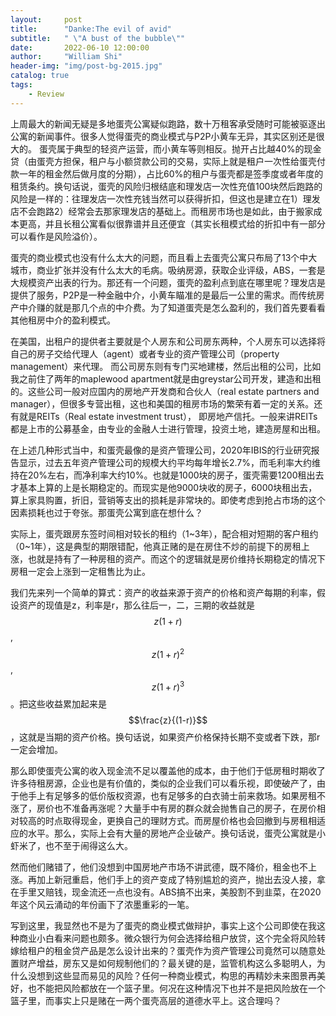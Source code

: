 ```yaml
---
layout:     post
title:      "Danke:The evil of avid"
subtitle:   " \"A bust of the bubble\""
date:       2022-06-10 12:00:00
author:     "William Shi"
header-img: "img/post-bg-2015.jpg"
catalog: true
tags:
    - Review
---
```


上周最大的新闻无疑是多地蛋壳公寓疑似跑路，数十万租客承受随时可能被驱逐出公寓的新闻事件。很多人觉得蛋壳的商业模式与P2P小黄车无异，其实区别还是很大的。 
蛋壳属于典型的轻资产运营，而小黄车等则相反。抛开占比越40%的现金贷（由蛋壳方担保，租户与小额贷款公司的交易，实际上就是租户一次性给蛋壳付款一年的租金然后做月度的分期），占比60%的租户与蛋壳都是签季度或者年度的租赁条约。换句话说，蛋壳的风险归根结底和理发店一次性充值100块然后跑路的风险是一样的：往理发店一次性充钱当然可以获得折扣，但这也是建立在1）理发店不会跑路2）经常会去那家理发店的基础上。而租房市场也是如此，由于搬家成本更高，并且长租公寓看似很靠谱并且还便宜（其实长租模式给的折扣中有一部分可以看作是风险溢价）。

蛋壳的商业模式也没有什么太大的问题，而且看上去蛋壳公寓只布局了13个中大城市，商业扩张并没有什么太大的毛病。吸纳房源，获取企业评级，ABS，一套是大规模资产出表的行为。那还有一个问题，蛋壳的盈利点到底在哪里呢？理发店是提供了服务，P2P是一种金融中介，小黄车瞄准的是最后一公里的需求。而传统房产中介赚的就是那几个点的中介费。为了知道蛋壳是怎么盈利的，我们首先要看看其他租房中介的盈利模式。

在美国，出租户的提供者主要就是个人房东和公司房东两种，个人房东可以选择将自己的房子交给代理人（agent）或者专业的资产管理公司（property management）来代理。 而公司房东则有专门买地建楼，然后出租的公司，比如我之前住了两年的maplewood apartment就是由greystar公司开发，建造和出租的。这些公司一般对应国内的房地产开发商和合伙人（real estate partners and manager），但很多专营出租，这也和美国的租房市场的繁荣有着一定的关系。还有就是REITs（Real estate investment trust）， 即房地产信托。一般来讲REITs都是上市的公募基金，由专业的金融人士进行管理，投资土地，建造房屋和出租。

在上述几种形式当中，和蛋壳最像的是资产管理公司，2020年IBIS的行业研究报告显示，过去五年资产管理公司的规模大约平均每年增长2.7%，而毛利率大约维持在20%左右，而净利率大约10%。也就是1000块的房子，蛋壳需要1200租出去才基本上算的上是长期稳定的。而现实是他9000块收的房子，6000块租出去，算上家具购置，折旧，营销等支出的损耗是非常块的。即使考虑到抢占市场的这个因素损耗也过于夸张。那蛋壳公寓到底在想什么？

实际上，蛋壳跟房东签时间相对较长的租约（1~3年），配合相对短期的客户租约（0~1年），这是典型的期限错配，他真正赌的是在房住不炒的前提下的房租上涨，也就是持有了一种房租的资产。而这个的逻辑就是房价维持长期稳定的情况下房租一定会上涨到一定租售比为止。

我们先来列一个简单的算式：资产的收益来源于资产的价格和资产每期的利率，假设资产的现值是z，利率是r，那么往后一，二，三期的收益就是$$z(1+r)$$,$$z(1+r)^2$$,$$z(1+r)^3$$。把这些收益累加起来是$$\frac{z}{(1-r)}$$，这就是当期的资产价格。换句话说，如果资产价格保持长期不变或者下跌，那r一定会增加。

那么即使蛋壳公寓的收入现金流不足以覆盖他的成本，由于他们于低房租时期收了许多待租房源，企业也是有价值的，类似的企业我们可以看乐视，即使破产了，由于他手上有足够多的低价版权资源，也有足够多的白衣骑士前来救场。如果房租不涨了，房价也不准备再涨呢？大量手中有房的群众就会抛售自己的房子，在房价相对较高的时点取得现金，更换自己的理财方式。而房屋价格也会回撤到与房租相适应的水平。那么，实际上会有大量的房地产企业破产。换句话说，蛋壳公寓就是小虾米了，也不至于闹得这么大。

然而他们赌错了，他们没想到中国房地产市场不讲武德，既不降价，租金也不上涨。再加上新冠重启，他们手上的资产变成了特别尴尬的资产，抛出去没人接，拿在手里又赔钱，现金流还一点也没有。ABS搞不出来，美股割不到韭菜，在2020年这个风云涌动的年份画下了浓墨重彩的一笔。

写到这里，我显然也不是为了蛋壳的商业模式做辩护，事实上这个公司即使在我这种商业小白看来问题也颇多。微众银行为何会选择给租户放贷，这个完全将风险转嫁给租户的租金贷产品是怎么设计出来的？蛋壳作为资产管理公司竟然可以随意处置财产增益，房东又是如何规制他们的？最关键的是，监管机构这么多聪明人，为什么没想到这些显而易见的风险？任何一种商业模式，构思的再精妙未来图景再美好，也不能把风险都放在一个篮子里。何况在这种情况下也并不是把风险放在一个篮子里，而事实上只是赌在一两个蛋壳高层的道德水平上。这合理吗？

